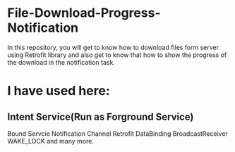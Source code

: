 # File-Download-Progress-Notification
In this repository, you will get to know how to download files form server using Retrofit library and also get to know that how to show the progress of the download in the notification task. 
# I have used here:
## Intent Service(Run as Forground Service)
Bound Servcie
Notification Channel
Retrofit
DataBinding
BroadcastReceiver
WAKE_LOCK and many more. 
